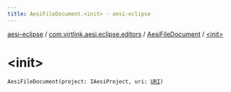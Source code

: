 ```yaml
---
title: AesiFileDocument.<init> - aesi-eclipse
---
```


[aesi-eclipse](../../index.html) / [com.virtlink.aesi.eclipse.editors](../index.html) / [AesiFileDocument](index.html) / [&lt;init&gt;](.)

# &lt;init&gt;

`AesiFileDocument(project: IAesiProject, uri: `[`URI`](http://docs.oracle.com/javase/6/docs/api/java/net/URI.html)`)`
